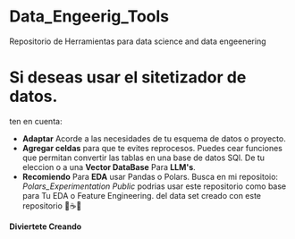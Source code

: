 # Data_Engeerig_Tools
Repositorio de Herramientas para data science and data engeenering

# Si deseas usar el sitetizador de datos.

ten en cuenta:
* **Adaptar** Acorde a las necesidades de tu esquema de datos o proyecto.
* **Agregar celdas** para que te evites reprocesos. Puedes cear funciones que permitan convertir las tablas en una base de datos SQl. De tu eleccion o a una **Vector DataBase** Para **LLM's**.
* **Recomiendo** Para **EDA** usar Pandas o Polars. Busca en mi repositoio: *Polars_Experimentation Public* podrias usar este repositorio como base para Tu EDA o Feature Engineering. del data set creado con este repositorio 🤗☕😎

**Diviertete Creando**
